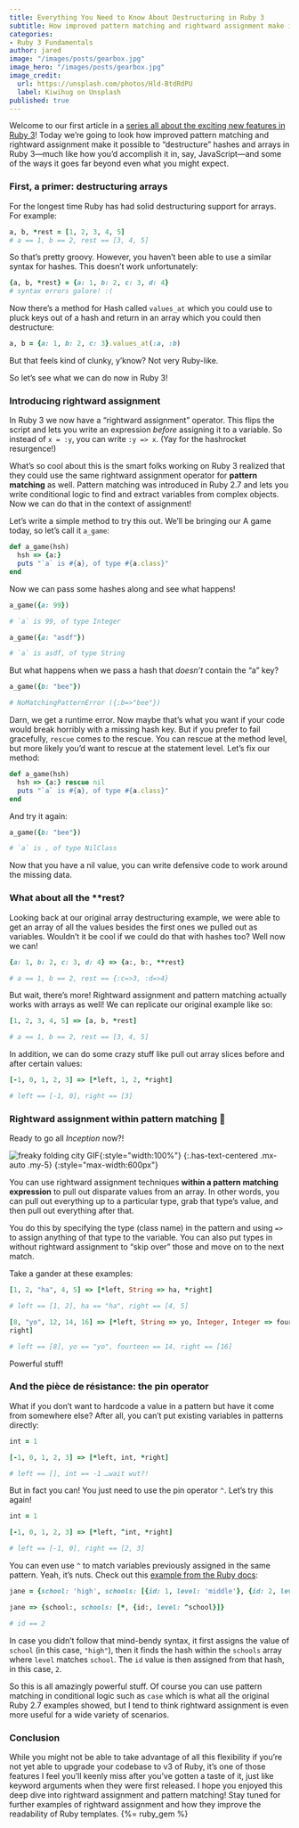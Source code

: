 ```yaml
---
title: Everything You Need to Know About Destructuring in Ruby 3
subtitle: How improved pattern matching and rightward assignment make it possible to “destructure” hashes and arrays in Ruby 3.
categories:
- Ruby 3 Fundamentals
author: jared
image: "/images/posts/gearbox.jpg"
image_hero: "/images/posts/gearbox.jpg"
image_credit:
  url: https://unsplash.com/photos/Hld-BtdRdPU
  label: Kiwihug on Unsplash
published: true
---
```


Welcome to our first article in a [series all about the exciting new features in Ruby 3](/topics/ruby-3-fundamentals)! Today we’re going to look how improved pattern matching and rightward assignment make it possible to “destructure” hashes and arrays in Ruby 3—much like how you’d accomplish it in, say, JavaScript—and some of the ways it goes far beyond even what you might expect.

### First, a primer: destructuring arrays

For the longest time Ruby has had solid destructuring support for arrays. For example:

```ruby
a, b, *rest = [1, 2, 3, 4, 5]
# a == 1, b == 2, rest == [3, 4, 5]
```

So that’s pretty groovy. However, you haven’t been able to use a similar syntax for hashes. This doesn’t work unfortunately:

```ruby
{a, b, *rest} = {a: 1, b: 2, c: 3, d: 4}
# syntax errors galore! :(
```

Now there’s a method for Hash called `values_at` which you could use to pluck keys out of a hash and return in an array which you could then destructure:

```ruby
a, b = {a: 1, b: 2, c: 3}.values_at(:a, :b)
```

But that feels kind of clunky, y’know? Not very Ruby-like.

So let’s see what we can do now in Ruby 3!

### Introducing rightward assignment

In Ruby 3 we now have a “rightward assignment” operator. This flips the script and lets you write an expression _before_ assigning it to a variable. So instead of `x = :y`, you can write `:y => x`. (Yay for the hashrocket resurgence!)

What’s so cool about this is the smart folks working on Ruby 3 realized that they could use the same rightward assignment operator for **pattern matching** as well. Pattern matching was introduced in Ruby 2.7 and lets you write conditional logic to find and extract variables from complex objects. Now we can do that in the context of assignment!

Let’s write a simple method to try this out. We’ll be bringing our A game today, so let’s call it `a_game`:

```ruby
def a_game(hsh)
  hsh => {a:}
  puts "`a` is #{a}, of type #{a.class}"
end
```

Now we can pass some hashes along and see what happens!

```ruby
a_game({a: 99})

# `a` is 99, of type Integer

a_game({a: "asdf"})

# `a` is asdf, of type String
```

But what happens when we pass a hash that _doesn’t_ contain the “a” key?

```ruby
a_game({b: "bee"})

# NoMatchingPatternError ({:b=>"bee"})
```

Darn, we get a runtime error. Now maybe that’s what you want if your code would break horribly with a missing hash key. But if you prefer to fail gracefully, `rescue` comes to the rescue. You can rescue at the method level, but more likely you’d want to rescue at the statement level. Let’s fix our method:

```ruby
def a_game(hsh)
  hsh => {a:} rescue nil
  puts "`a` is #{a}, of type #{a.class}"
end
```

And try it again:

```ruby
a_game({b: "bee"})

# `a` is , of type NilClass
```

Now that you have a nil value, you can write defensive code to work around the missing data.

### What about all the \*\*rest?

Looking back at our original array destructuring example, we were able to get an array of all the values besides the first ones we pulled out as variables. Wouldn’t it be cool if we could do that with hashes too? Well now we can!

```ruby
{a: 1, b: 2, c: 3, d: 4} => {a:, b:, **rest}

# a == 1, b == 2, rest == {:c=>3, :d=>4}
```

But wait, there’s more! Rightward assignment and pattern matching actually works with arrays as well! We can replicate our original example like so:

```ruby
[1, 2, 3, 4, 5] => [a, b, *rest]

# a == 1, b == 2, rest == [3, 4, 5]
```

In addition, we can do some crazy stuff like pull out array slices before and after certain values:

```ruby
[-1, 0, 1, 2, 3] => [*left, 1, 2, *right]

# left == [-1, 0], right == [3]
```

### Rightward assignment within pattern matching 🤯

Ready to go all _Inception_ now?!

![freaky folding city GIF](/images/posts/inception.gif){:style="width:100%"}
{:.has-text-centered .mx-auto .my-5}
{:style="max-width:600px"}

You can use rightward assignment techniques **within a pattern matching expression** to pull out disparate values from an array. In other words, you can pull out everything up to a particular type, grab that type’s value, and then pull out everything after that.

You do this by specifying the type (class name) in the pattern and using `=>` to assign anything of that type to the variable. You can also put types in without rightward assignment to “skip over” those and move on to the next match.

Take a gander at these examples:

```ruby
[1, 2, "ha", 4, 5] => [*left, String => ha, *right]

# left == [1, 2], ha == "ha", right == [4, 5]

[8, "yo", 12, 14, 16] => [*left, String => yo, Integer, Integer => fourteen, *
right]

# left == [8], yo == "yo", fourteen == 14, right == [16]
```

Powerful stuff!

### And the pièce de résistance: the pin operator

What if you don’t want to hardcode a value in a pattern but have it come from somewhere else? After all, you can’t put existing variables in patterns directly:

```ruby
int = 1

[-1, 0, 1, 2, 3] => [*left, int, *right]

# left == [], int == -1 …wait wut?!
```

But in fact you can! You just need to use the pin operator `^`. Let’s try this again!

```ruby
int = 1

[-1, 0, 1, 2, 3] => [*left, ^int, *right]

# left == [-1, 0], right == [2, 3]
```

You can even use `^` to match variables previously assigned in the same pattern. Yeah, it’s nuts. Check out this [example from the Ruby docs](https://ruby-doc.org/core-3.0.0/doc/syntax/pattern_matching_rdoc.html):

```ruby
jane = {school: 'high', schools: [{id: 1, level: 'middle'}, {id: 2, level: 'high'}]}

jane => {school:, schools: [*, {id:, level: ^school}]}

# id == 2
```

In case you didn’t follow that mind-bendy syntax, it first assigns the value of `school` (in this case, `"high"`), then it finds the hash within the `schools` array where `level` matches `school`. The `id` value is then assigned from that hash, in this case, `2`.

So this is all amazingly powerful stuff. Of course you can use pattern matching in conditional logic such as `case` which is what all the original Ruby 2.7 examples showed, but I tend to think rightward assignment is even more useful for a wide variety of scenarios.

### Conclusion

While you might not be able to take advantage of all this flexibility if you’re not yet able to upgrade your codebase to v3 of Ruby, it’s one of those features I feel you’ll keenly miss after you’ve gotten a taste of it, just like keyword arguments when they were first released. I hope you enjoyed this deep dive into rightward assignment and pattern matching! Stay tuned for further examples of rightward assignment and how they improve the readability of Ruby templates. {%= ruby_gem %}
